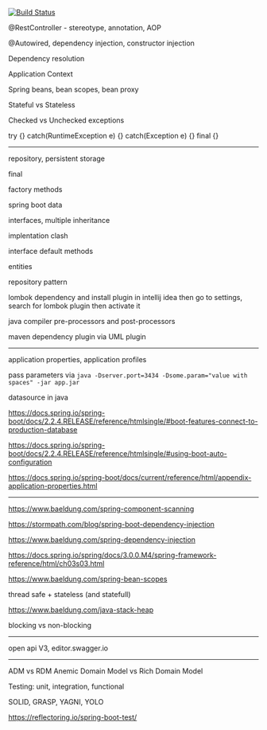 [![Build Status](https://travis-ci.com/smart-home-oss/house-manager.svg?branch=master)](https://travis-ci.com/smart-home-oss/house-manager)

@RestController - stereotype, annotation, AOP

@Autowired, dependency injection, constructor injection

Dependency resolution

Application Context

Spring beans, bean scopes, bean proxy

Stateful vs Stateless

Checked vs Unchecked exceptions

try {}
catch(RuntimeException e) {}
catch(Exception e) {}
final {}

--------------------------------

repository, persistent storage

final 

factory methods

spring boot data

interfaces, multiple inheritance

implentation clash

interface default methods

entities

repository pattern

lombok dependency and install plugin in intellij idea then go to settings, search for lombok plugin then activate it

java compiler pre-processors and post-processors

maven dependency plugin via UML plugin

---------

application properties, application profiles

pass parameters via `java -Dserver.port=3434 -Dsome.param="value with spaces" -jar app.jar`

datasource in java 

https://docs.spring.io/spring-boot/docs/2.2.4.RELEASE/reference/htmlsingle/#boot-features-connect-to-production-database

https://docs.spring.io/spring-boot/docs/2.2.4.RELEASE/reference/htmlsingle/#using-boot-auto-configuration

https://docs.spring.io/spring-boot/docs/current/reference/html/appendix-application-properties.html

----------------

https://www.baeldung.com/spring-component-scanning

https://stormpath.com/blog/spring-boot-dependency-injection

https://www.baeldung.com/spring-dependency-injection

https://docs.spring.io/spring/docs/3.0.0.M4/spring-framework-reference/html/ch03s03.html

https://www.baeldung.com/spring-bean-scopes

thread safe + stateless (and statefull)

https://www.baeldung.com/java-stack-heap

blocking vs non-blocking

----------------- 

open api V3, editor.swagger.io

-----------------

ADM vs RDM
Anemic Domain Model vs Rich Domain Model

Testing: unit, integration, functional

SOLID, GRASP, YAGNI, YOLO

https://reflectoring.io/spring-boot-test/

